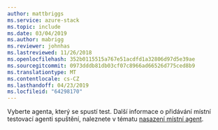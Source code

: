 ```yaml
---
author: mattbriggs
ms.service: azure-stack
ms.topic: include
ms.date: 03/04/2019
ms.author: mabrigg
ms.reviewer: johnhas
ms.lastreviewed: 11/26/2018
ms.openlocfilehash: 352b0115515a767e51acdfd1a32806d97d5e39ae
ms.sourcegitcommit: 0973dddb81db03cf07c8966ad66526d775ced8b9
ms.translationtype: MT
ms.contentlocale: cs-CZ
ms.lasthandoff: 04/23/2019
ms.locfileid: "64298170"
---
```

Vyberte agenta, který se spustí test. Další informace o přidávání místní testovací agenti spuštění, naleznete v tématu [nasazení místní agent](../azure-stack-vaas-local-agent.md).